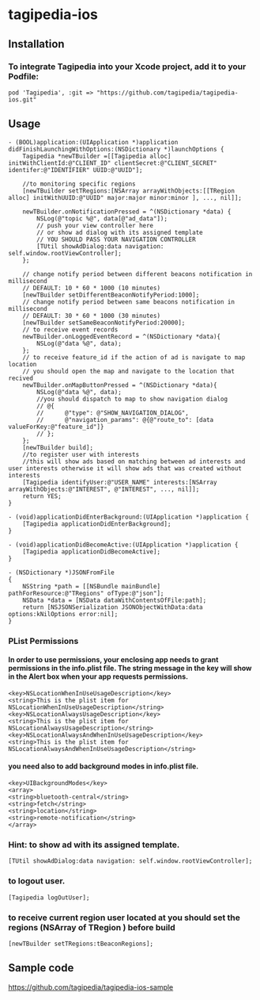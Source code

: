 # tagipedia-ios

## Installation

### To integrate Tagipedia into your Xcode project, add it to your Podfile:
```
pod 'Tagipedia', :git => "https://github.com/tagipedia/tagipedia-ios.git"
```


## Usage

```objc
- (BOOL)application:(UIApplication *)application didFinishLaunchingWithOptions:(NSDictionary *)launchOptions {
    Tagipedia *newTBuilder =[[Tagipedia alloc] initWithClientId:@"CLIENT_ID" clientSecret:@"CLIENT_SECRET" identifer:@"IDENTIFIER" UUID:@"UUID"];
    
    //to monitoring specific regions
    [newTBuilder setTRegions:[NSArray arrayWithObjects:[[TRegion alloc] initWithUUID:@"UUID" major:major minor:minor ], ..., nil]];
    
    newTBuilder.onNotificationPressed = ^(NSDictionary *data) {
        NSLog(@"topic %@", data[@"ad_data"]);
        // push your view controller here
        // or show ad dialog with its assigned template
        // YOU SHOULD PASS YOUR NAVIGATION CONTROLLER
        [TUtil showAdDialog:data navigation: self.window.rootViewController];
    };
    
    // change notify period between different beacons notification in millisecond
    // DEFAULT: 10 * 60 * 1000 (10 minutes)
    [newTBuilder setDifferentBeaconNotifyPeriod:1000];
    // change notify period between same beacons notification in millisecond
    // DEFAULT: 30 * 60 * 1000 (30 minutes)
    [newTBuilder setSameBeaconNotifyPeriod:20000];
    // to receive event records
    newTBuilder.onLoggedEventRecord = ^(NSDictionary *data){
        NSLog(@"data %@", data);
    };
    // to receive feature_id if the action of ad is navigate to map location
    // you should open the map and navigate to the location that recived
    newTBuilder.onMapButtonPressed = ^(NSDictionary *data){
        NSLog(@"data %@", data);
        //you should dispatch to map to show navigation dialog
        // @{
        //      @"type": @"SHOW_NAVIGATION_DIALOG",
        //      @"navigation_params": @{@"route_to": [data valueForKey:@"feature_id"]}
        // };
    };
    [newTBuilder build];
    //to register user with interests
    //this will show ads based on matching between ad interests and user interests otherwise it will show ads that was created without interests
    [Tagipedia identifyUser:@"USER_NAME" interests:[NSArray arrayWithObjects:@"INTEREST", @"INTEREST", ..., nil]];
    return YES;
}

- (void)applicationDidEnterBackground:(UIApplication *)application {
    [Tagipedia applicationDidEnterBackground];
}

- (void)applicationDidBecomeActive:(UIApplication *)application {
    [Tagipedia applicationDidBecomeActive];
}

- (NSDictionary *)JSONFromFile
{
    NSString *path = [[NSBundle mainBundle] pathForResource:@"TRegions" ofType:@"json"];
    NSData *data = [NSData dataWithContentsOfFile:path];
    return [NSJSONSerialization JSONObjectWithData:data options:kNilOptions error:nil];
}

```


### PList Permissions

#### In order to use permissions, your enclosing app needs to grant permissions in the info.plist file. The string message in the key will show in the Alert box when your app requests permissions.
```plist
<key>NSLocationWhenInUseUsageDescription</key>
<string>This is the plist item for NSLocationWhenInUseUsageDescription</string>
<key>NSLocationAlwaysUsageDescription</key>
<string>This is the plist item for NSLocationAlwaysUsageDescription</string>
<key>NSLocationAlwaysAndWhenInUseUsageDescription</key>
<string>This is the plist item for NSLocationAlwaysAndWhenInUseUsageDescription</string>
```

#### you need also to add background modes in info.plist file.
```plist
<key>UIBackgroundModes</key>
<array>
<string>bluetooth-central</string>
<string>fetch</string>
<string>location</string>
<string>remote-notification</string>
</array>
```

### Hint: to show ad with its assigned template.
```objc
[TUtil showAdDialog:data navigation: self.window.rootViewController];
```

### to logout user.
```objc
[Tagipedia logOutUser];
```

### to receive current region user located at you should set the regions (NSArray of TRegion ) before build
```objc
[newTBuilder setTRegions:tBeaconRegions];
```

## Sample code
https://github.com/tagipedia/tagipedia-ios-sample
